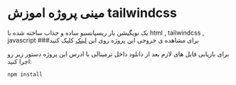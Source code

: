 # مینی پروژه اموزش tailwindcss
یک نویگیشن بار ریسپانسیو ساده و جذاب ساخته شده با html , tailwindcss , javascript
###برای مشاهده ی خروجی این پروژه روی این [لینک](https://pandacode082.github.io/navigation-bar-Learning-tailwindcss-/) کلیک کنید

برای بازیابی فایل های لازم بعد از دانلود داخل ترمینالی با ادرس این پروژه دستور زیر رو اجرا کنید:
```bash
npm install
```
